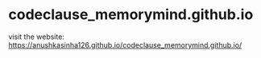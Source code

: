 # codeclause_memorymind.github.io
visit the website: https://anushkasinha126.github.io/codeclause_memorymind.github.io/
